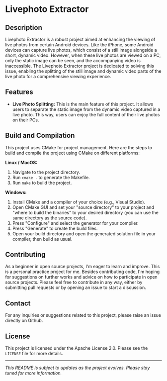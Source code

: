 # Livephoto Extractor

## Description
Livephoto Extractor is a robust project aimed at enhancing the viewing of live photos from certain Android devices. Like the iPhone, some Android devices can capture live photos, which consist of a still image alongside a short, dynamic video. However, when these live photos are viewed on a PC, only the static image can be seen, and the accompanying video is inaccessible. The Livephoto Extractor project is dedicated to solving this issue, enabling the splitting of the still image and dynamic video parts of the live photo for a comprehensive viewing experience.

## Features
- **Live Photo Splitting:** This is the main feature of this project. It allows users to separate the static image from the dynamic video captured in a live photo. This way, users can enjoy the full content of their live photos on their PCs.

## Build and Compilation
This project uses CMake for project management. Here are the steps to build and compile the project using CMake on different platforms:

**Linux / MacOS:**

1. Navigate to the project directory.
2. Run `cmake .` to generate the Makefile.
3. Run `make` to build the project.

**Windows:**

1. Install CMake and a compiler of your choice (e.g., Visual Studio).
2. Open CMake GUI and set your "source directory" to your project and "where to build the binaries" to your desired directory (you can use the same directory as the source code).
3. Press "Configure" and select the generator for your compiler.
4. Press "Generate" to create the build files.
5. Open your build directory and open the generated solution file in your compiler, then build as usual.

## Contributing
As a beginner in open source projects, I'm eager to learn and improve. This is a personal practice project for me. Besides contributing code, I'm hoping for suggestions on further works and advice on how to participate in open source projects. Please feel free to contribute in any way, either by submitting pull requests or by opening an issue to start a discussion.

## Contact
For any inquiries or suggestions related to this project, please raise an issue directly on Github.

## License
This project is licensed under the Apache License 2.0. Please see the `LICENSE` file for more details.

---

*This README is subject to updates as the project evolves. Please stay tuned for more information.*
